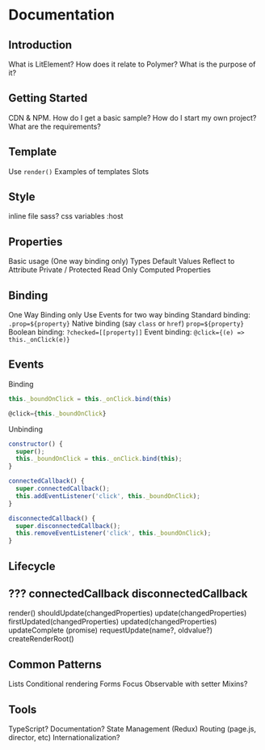 # Documentation

## Introduction
What is LitElement?
How does it relate to Polymer?
What is the purpose of it?

## Getting Started
CDN & NPM.
How do I get a basic sample?
How do I start my own project?
What are the requirements?

## Template
Use `render()`
Examples of templates
Slots

## Style
inline
file
sass?
css variables
:host

## Properties
Basic usage (One way binding only)
Types
Default Values
Reflect to Attribute
Private / Protected
Read Only
Computed Properties

## Binding
One Way Binding only
Use Events for two way binding
Standard binding: `.prop=${property}`
Native binding (say `class` or `href`) `prop=${property}`
Boolean binding: `?checked=[[property]]`
Event binding: `@click={(e) => this._onClick(e)}`

## Events
Binding
```JavaScript
this._boundOnClick = this._onClick.bind(this)

@click={this._boundOnClick}
```
Unbinding
```JavaScript
constructor() {
  super();
  this._boundOnClick = this._onClick.bind(this);
}

connectedCallback() {
  super.connectedCallback();
  this.addEventListener('click', this._boundOnClick);
}

disconnectedCallback() {
  super.disconnectedCallback();
  this.removeEventListener('click', this._boundOnClick);
}
```

## Lifecycle
???
connectedCallback
disconnectedCallback
---
render()
shouldUpdate(changedProperties)
update(changedProperties)
firstUpdated(changedProperties)
updated(changedProperties)
updateComplete (promise)
requestUpdate(name?, oldvalue?)
createRenderRoot()

## Common Patterns
Lists
Conditional rendering
Forms
Focus
Observable with setter
Mixins?

## Tools
TypeScript?
Documentation?
State Management (Redux)
Routing (page.js, director, etc)
Internationalization?